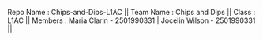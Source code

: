 Repo Name : Chips-and-Dips-L1AC ||
Team Name : Chips and Dips ||
Class : L1AC ||
Members :
    Maria Clarin - 2501990331 |
    Jocelin Wilson - 2501990331 ||
